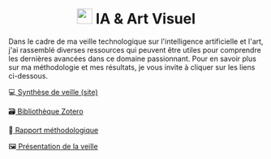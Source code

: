<h1 align="center"><img src="https://media.giphy.com/media/PzY2K7SaqIEyA/giphy.gif" width="30px"> IA & Art Visuel</h1>

Dans le cadre de ma veille technologique sur l'intelligence artificielle et l'art, j'ai rassemblé diverses ressources qui peuvent être utiles pour comprendre les dernières avancées dans ce domaine passionnant. Pour en savoir plus sur ma méthodologie et mes résultats, je vous invite à cliquer sur les liens ci-dessous.

💻<a href="https://rfarssi00.github.io/ia-et-art/"><span class="tocnumber"></span> <span class="toctext"> Synthèse de veille (site)</span></a> 

🗃<a href="https://www.zotero.org/rfarssi/library"><span class="tocnumber"></span> <span class="toctext">Bibliothèque Zotero </span></a> 

📄<a href="https://1drv.ms/b/s!AsHcOJZ0v5KucqgEUPeduvFUQ-8?e=VxWGRA"><span class="tocnumber"></span> <span class="toctext">Rapport méthodologique </span></a> 

🖼<a href="https://1drv.ms/p/s!AsHcOJZ0v5Kuc5JEU87j10_gVQ0?e=7esJN2"><span class="tocnumber"></span> <span class="toctext">Présentation de la veille </span></a> 

